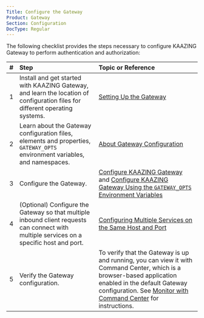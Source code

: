 ```yaml
---
Title: Configure the Gateway
Product: Gateway
Section: Configuration
DocType: Regular
---
```


The following checklist provides the steps necessary to configure KAAZING Gateway to perform authentication and authorization:

| \# | Step                                                                                                                                      | Topic or Reference                                                                                                                                                                                                                                       |
|:---|:------------------------------------------------------------------------------------------------------------------------------------------|:---------------------------------------------------------------------------------------------------------------------------------------------------------------------------------------------------------------------------------------------------------|
| 1  | Install and get started with KAAZING Gateway, and learn the location of configuration files for different operating systems.              | [Setting Up the Gateway](../about/setup-guide.md)                                                                                                                                                                                                        |
| 2  | Learn about the Gateway configuration files, elements and properties, `GATEWAY_OPTS` environment variables, and namespaces.               | [About Gateway Configuration](c_configure_gateway_concepts.md)                                                                                                                                                                                           |
| 3  | Configure the Gateway.                                                                                                                    | [Configure KAAZING Gateway](p_configure_gateway_files.md) and [Configure KAAZING Gateway Using the `GATEWAY_OPTS` Environment Variables](p_configure_gateway_opts.md)                                                                                    |
| 4  | (Optional) Configure the Gateway so that multiple inbound client requests can connect with multiple services on a specific host and port. | [Configuring Multiple Services on the Same Host and Port](c_configure_gateway_multiple_services.md#configuring-multiple-services-on-the-same-host-and-port)                                                                                              |
| 5  | Verify the Gateway configuration.                                                                                                         | To verify that the Gateway is up and running, you can view it with Command Center, which is a browser-based application enabled in the default Gateway configuration. See [Monitor with Command Center](../management/p_monitor_cc.md) for instructions. |
